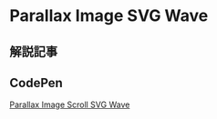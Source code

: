 # Parallax Image SVG Wave

## 解説記事

## CodePen

[Parallax Image Scroll SVG Wave](https://codepen.io/kamenono/pen/XJJmEOR)